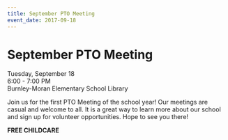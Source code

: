 ```yaml
---
title: September PTO Meeting
event_date: 2017-09-18
---
```


# September PTO Meeting

Tuesday, September 18  
6:00 - 7:00 PM  
Burnley-Moran Elementary School Library  

Join us for the first PTO Meeting of the school year! Our meetings are casual and welcome to all.  It is a great way to learn more about our school and sign up for volunteer opportunities. Hope to see you there!

**FREE CHILDCARE**
